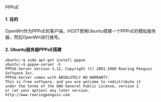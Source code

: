 PPPoE



#### 1. 目的

OpenWrt作为PPPoE的客户端，HOST使用Ubuntu搭建一个PPPoE的模拟服务器，然后OpenWrt进行拨号。



#### 2. Ubuntu服务器PPPoE搭建

```
ubuntu:~$ sudo apt-get install pppoe
ubuntu:~$ pppoe-server -h
PPPoE-Server Version 3.12, Copyright (C) 2001-2009 Roaring Penguin Software Inc.
PPPoE-Server comes with ABSOLUTELY NO WARRANTY.
This is free software, and you are welcome to redistribute it
under the terms of the GNU General Public License, version 2
or (at your option) any later version.
http://www.roaringpenguin.com
```

